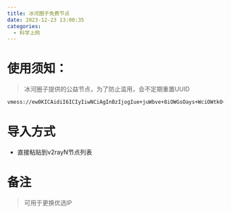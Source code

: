 ```yaml
---
title: 冰河圈子免费节点
date: 2023-12-23 13:00:35
categories:
  - 科学上网
---
```


# 使用须知：

> 冰河圈子提供的公益节点，为了防止滥用，会不定期重置UUID

````txt
vmess://ew0KICAidiI6ICIyIiwNCiAgInBzIjogIue+juWbve+8iOWGsOays+WciOWtkO+8iSIsDQogICJhZGQiOiAiY2xvdWRmbGFyZS5iaW5naGUuZGVzaWduIiwNCiAgInBvcnQiOiAiNDQzIiwNCiAgImlkIjogIjY4YjYyMjBlLWNiN2UtNDZmYy1hNDc2LTNjYmY3OTg2MGM1MCIsDQogICJhaWQiOiAiMCIsDQogICJzY3kiOiAiYXV0byIsDQogICJuZXQiOiAid3MiLA0KICAidHlwZSI6ICJub25lIiwNCiAgImhvc3QiOiAidXMuYmluZ2hlLmRlc2lnbiIsDQogICJwYXRoIjogIiIsDQogICJ0bHMiOiAidGxzIiwNCiAgInNuaSI6ICIiLA0KICAiYWxwbiI6ICIiDQp9
````

# 导入方式

- 直接粘贴到v2rayN节点列表

# 备注

> 可用于更换优选IP
